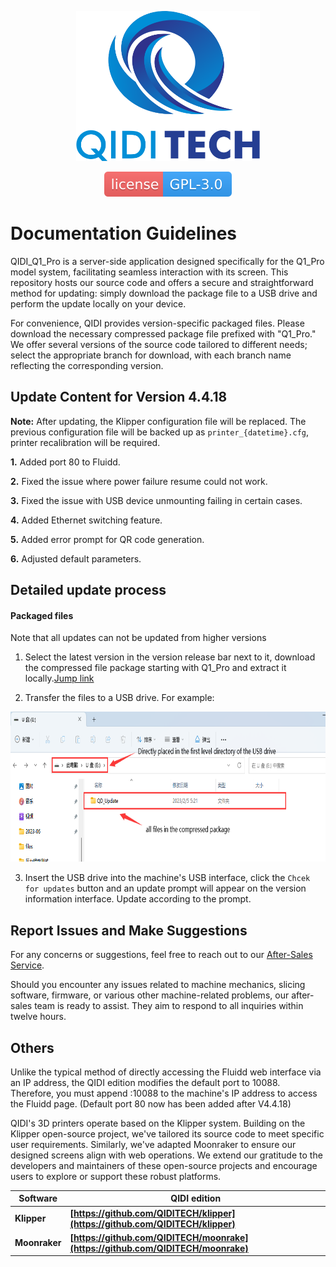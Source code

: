 <p align="center"><img src="other/QIDI.png" height="240" alt="QIDI's logo" /></p>
<p align="center"><a href="/LICENSE"><img alt="GPL-V3.0 License" src="other/qidi.svg"></a></p>

# Documentation Guidelines

QIDI_Q1_Pro is a server-side application designed specifically for the Q1_Pro model system, facilitating seamless interaction with its screen. This repository hosts our source code and offers a secure and straightforward method for updating: simply download the package file to a USB drive and perform the update locally on your device.

For convenience, QIDI provides version-specific packaged files. Please download the necessary compressed package file prefixed with "Q1_Pro." We offer several versions of the source code tailored to different needs; select the appropriate branch for download, with each branch name reflecting the corresponding version.


## Update Content for Version 4.4.18

**Note:** After updating, the Klipper configuration file will be replaced. The previous configuration file will be backed up as `printer_{datetime}.cfg`, printer recalibration will be required.

**1.** Added port 80 to Fluidd.

**2.** Fixed the issue where power failure resume could not work.

**3.** Fixed the issue with USB device unmounting failing in certain cases.

**4.** Added Ethernet switching feature.

**5.** Added error prompt for QR code generation.

**6.** Adjusted default parameters.

## Detailed update process

#### Packaged files

Note that all updates can not be updated from higher versions

1. Select the latest version in the version release bar next to it, download the compressed file package starting with Q1_Pro and extract it locally.<a href="https://github.com/QIDITECH/QIDI_Q1_Pro/releases">Jump link</a>

2. Transfer the files to a USB drive. For example:

<p align="left"><img src="other/sample.png" height="240" alt="sample"></p>

3. Insert the USB drive into the machine's USB interface, click the `Chcek for updates` button and an update prompt will appear on the version information interface. Update according to the prompt.

## Report Issues and Make Suggestions

For any concerns or suggestions, feel free to reach out to our [After-Sales Service](https://qidi3d.com/pages/warranty-policy-after-sales-support).

Should you encounter any issues related to machine mechanics, slicing software, firmware, or various other machine-related problems, our after-sales team is ready to assist. They aim to respond to all inquiries within twelve hours.

## Others

Unlike the typical method of directly accessing the Fluidd web interface via an IP address, the QIDI edition modifies the default port to 10088. Therefore, you must append :10088 to the machine's IP address to access the Fluidd page. (Default port 80 now has been added after V4.4.18)

QIDI's 3D printers operate based on the Klipper system. Building on the Klipper open-source project, we've tailored its source code to meet specific user requirements. Similarly, we've adapted Moonraker to ensure our designed screens align with web operations. We extend our gratitude to the developers and maintainers of these open-source projects and encourage users to explore or support these robust platforms.

| Software      | QIDI edition                                                                     |
| ------------- | -------------------------------------------------------------------------------- |
| **Klipper**   | **[https://github.com/QIDITECH/klipper](https://github.com/QIDITECH/klipper)**   |
| **Moonraker** | **[https://github.com/QIDITECH/moonrake](https://github.com/QIDITECH/moonrake)** |
